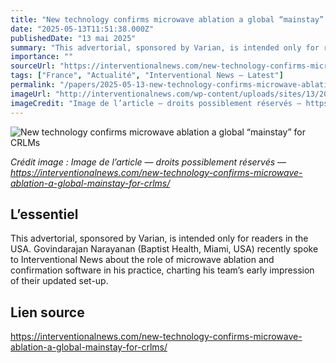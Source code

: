 ```yaml
---
title: "New technology confirms microwave ablation a global “mainstay” for CRLMs"
date: "2025-05-13T11:51:38.000Z"
publishedDate: "13 mai 2025"
summary: "This advertorial, sponsored by Varian, is intended only for readers in the USA. Govindarajan Narayanan (Baptist Health, Miami, USA) recently spoke to Interventional News about the role of microwave ablation and confirmation software in his practice, charting his team’s early impression of their updated set-up."
importance: ""
sourceUrl: "https://interventionalnews.com/new-technology-confirms-microwave-ablation-a-global-mainstay-for-crlms/"
tags: ["France", "Actualité", "Interventional News — Latest"]
permalink: "/papers/2025-05-13-new-technology-confirms-microwave-ablation-a-global-mainstay-for-crlms"
imageUrl: "http://interventionalnews.com/wp-content/uploads/sites/13/2025/05/Dr.-Raj-picture-scaled.jpg"
imageCredit: "Image de l’article — droits possiblement réservés — https://interventionalnews.com/new-technology-confirms-microwave-ablation-a-global-mainstay-for-crlms/"
---
```


![New technology confirms microwave ablation a global “mainstay” for CRLMs](http://interventionalnews.com/wp-content/uploads/sites/13/2025/05/Dr.-Raj-picture-scaled.jpg)

*Crédit image : Image de l’article — droits possiblement réservés — https://interventionalnews.com/new-technology-confirms-microwave-ablation-a-global-mainstay-for-crlms/*

## L’essentiel

This advertorial, sponsored by Varian, is intended only for readers in the USA. Govindarajan Narayanan (Baptist Health, Miami, USA) recently spoke to Interventional News about the role of microwave ablation and confirmation software in his practice, charting his team’s early impression of their updated set-up.

## Lien source

https://interventionalnews.com/new-technology-confirms-microwave-ablation-a-global-mainstay-for-crlms/
